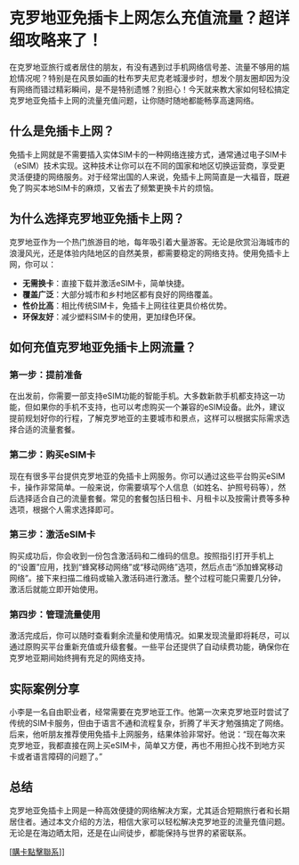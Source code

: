 # 克罗地亚免插卡上网怎么充值流量？超详细攻略来了！

在克罗地亚旅行或者居住的朋友，有没有遇到过手机网络信号差、流量不够用的尴尬情况呢？特别是在风景如画的杜布罗夫尼克老城漫步时，想发个朋友圈却因为没有网络而错过精彩瞬间，是不是特别遗憾？别担心！今天就来教大家如何轻松搞定克罗地亚免插卡上网的流量充值问题，让你随时随地都能畅享高速网络。

## 什么是免插卡上网？

免插卡上网就是不需要插入实体SIM卡的一种网络连接方式，通常通过电子SIM卡（eSIM）技术实现。这种技术让你可以在不同的国家和地区切换运营商，享受更灵活便捷的网络服务。对于经常出国的人来说，免插卡上网简直是一大福音，既避免了购买本地SIM卡的麻烦，又省去了频繁更换卡片的烦恼。

## 为什么选择克罗地亚免插卡上网？

克罗地亚作为一个热门旅游目的地，每年吸引着大量游客。无论是欣赏沿海城市的浪漫风光，还是体验内陆地区的自然美景，都需要稳定的网络支持。使用免插卡上网，你可以：

- **无需换卡**：直接下载并激活eSIM卡，简单快捷。
- **覆盖广泛**：大部分城市和乡村地区都有良好的网络覆盖。
- **性价比高**：相比传统SIM卡，免插卡上网往往更具价格优势。
- **环保友好**：减少塑料SIM卡的使用，更加绿色环保。

## 如何充值克罗地亚免插卡上网流量？

### 第一步：提前准备

在出发前，你需要一部支持eSIM功能的智能手机。大多数新款手机都支持这一功能，但如果你的手机不支持，也可以考虑购买一个兼容的eSIM设备。此外，建议提前规划好你的行程，了解克罗地亚的主要城市和景点，这样可以根据实际需求选择合适的流量套餐。

### 第二步：购买eSIM卡

现在有很多平台提供克罗地亚的免插卡上网服务。你可以通过这些平台购买eSIM卡，操作非常简单。一般来说，你需要填写个人信息（如姓名、护照号码等），然后选择适合自己的流量套餐。常见的套餐包括日租卡、月租卡以及按需计费等多种选项，根据个人需求选择即可。

### 第三步：激活eSIM卡

购买成功后，你会收到一份包含激活码和二维码的信息。按照指引打开手机上的“设置”应用，找到“蜂窝移动网络”或“移动网络”选项，然后点击“添加蜂窝移动网络”。接下来扫描二维码或输入激活码进行激活。整个过程可能只需要几分钟，激活后就能立即开始使用。

### 第四步：管理流量使用

激活完成后，你可以随时查看剩余流量和使用情况。如果发现流量即将耗尽，可以通过原购买平台重新充值或升级套餐。一些平台还提供了自动续费功能，确保你在克罗地亚期间始终拥有充足的网络支持。

## 实际案例分享

小李是一名自由职业者，经常需要在克罗地亚工作。他第一次来克罗地亚时尝试了传统的SIM卡服务，但由于语言不通和流程复杂，折腾了半天才勉强搞定了网络。后来，他听朋友推荐使用免插卡上网服务，结果体验非常好。他说：“现在每次来克罗地亚，我都直接在网上买eSIM卡，简单又方便，再也不用担心找不到地方买卡或者语言障碍的问题了。”

## 总结

克罗地亚免插卡上网是一种高效便捷的网络解决方案，尤其适合短期旅行者和长期居住者。通过本文介绍的方法，相信大家可以轻松解决克罗地亚的流量充值问题。无论是在海边晒太阳，还是在山间徒步，都能保持与世界的紧密联系。

[[購卡點擊聯系](https://t.me/s/esim1088)]]